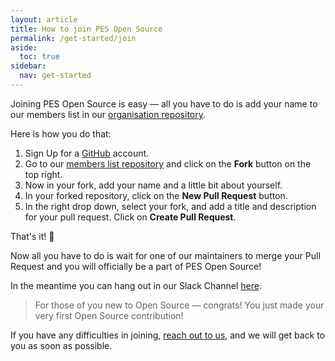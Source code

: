 ```yaml
---
layout: article
title: How to join PES Open Source
permalink: /get-started/join
aside:
  toc: true
sidebar:
  nav: get-started
---
```


Joining PES Open Source is easy — all you have to do is add your name to our members list in our [organisation repository]().

Here is how you do that:

1. Sign Up for a [GitHub](https://www.github.com) account.
2. Go to our [members list repository](https://github.com/pesos/members-list) and click on the **Fork** button on the top right.
3. Now in your fork, add your name and a little bit about yourself.
4. In your forked repository, click on the **New Pull Request** button.
5. In the right drop down, select your fork, and add a title and description for your pull request. Click on **Create Pull Request**.

That's it! 🎉

Now all you have to do is wait for one of our maintainers to merge your Pull Request and you will officially be a part of PES Open Source!

In the meantime you can hang out in our Slack Channel [here](https://join.slack.com/t/pes-os/shared_invite/enQtNzE3MzI2MjU5NzY2LWNjMjgwMjJkNTJlMTljNzI2MTkxZWM0MTA1NDQ4M2NiNGI0MjA3YTgzYTAzMTkwMzBmZTdmOGQwNjdlNzc5YmY).

> For those of you new to Open Source — congrats! You just made your very first Open Source contribution!

If you have any difficulties in joining, [reach out to us](/contact), and we will get back to you as soon as possible.
